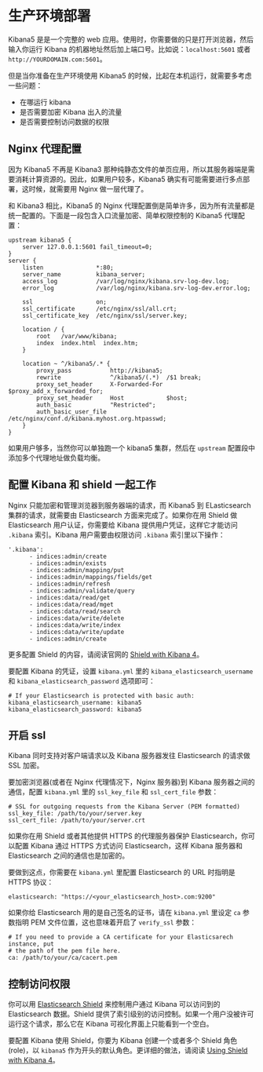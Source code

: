 # 生产环境部署

Kibana5 是是一个完整的 web 应用。使用时，你需要做的只是打开浏览器，然后输入你运行 Kibana 的机器地址然后加上端口号。比如说：`localhost:5601` 或者 `http://YOURDOMAIN.com:5601`。

但是当你准备在生产环境使用 Kibana5 的时候，比起在本机运行，就需要多考虑一些问题：

* 在哪运行 kibana
* 是否需要加密 Kibana 出入的流量
* 是否需要控制访问数据的权限

## Nginx 代理配置

因为 Kibana5 不再是 Kibana3 那种纯静态文件的单页应用，所以其服务器端是需要消耗计算资源的。因此，如果用户较多，Kibana5 确实有可能需要进行多点部署，这时候，就需要用 Nginx 做一层代理了。

和 Kibana3 相比，Kibana5 的 Nginx 代理配置倒是简单许多，因为所有流量都是统一配置的。下面是一段包含入口流量加密、简单权限控制的 Kibana5 代理配置：

```
upstream kibana5 {
    server 127.0.0.1:5601 fail_timeout=0;
}
server {
    listen               *:80;
    server_name          kibana_server;
    access_log           /var/log/nginx/kibana.srv-log-dev.log;
    error_log            /var/log/nginx/kibana.srv-log-dev.error.log;

    ssl                  on;
    ssl_certificate      /etc/nginx/ssl/all.crt;
    ssl_certificate_key  /etc/nginx/ssl/server.key;

    location / {
        root   /var/www/kibana;
        index  index.html  index.htm;
    }

    location ~ ^/kibana5/.* {
        proxy_pass           http://kibana5;
        rewrite              ^/kibana5/(.*)  /$1 break;
        proxy_set_header     X-Forwarded-For $proxy_add_x_forwarded_for;
        proxy_set_header     Host            $host;
        auth_basic           "Restricted";
        auth_basic_user_file /etc/nginx/conf.d/kibana.myhost.org.htpasswd;
    }
}
```

如果用户够多，当然你可以单独跑一个 kibana5 集群，然后在 `upstream` 配置段中添加多个代理地址做负载均衡。

## 配置 Kibana 和 shield 一起工作

Nginx 只能加密和管理浏览器到服务器端的请求，而 Kibana5 到 ELasticsearch 集群的请求，就需要由 Elasticsearch 方面来完成了。如果你在用 Shield 做 Elasticsearch 用户认证，你需要给 Kibana 提供用户凭证，这样它才能访问 `.kibana` 索引。Kibana 用户需要由权限访问 `.kibana` 索引里以下操作：

    '.kibana':
          - indices:admin/create
          - indices:admin/exists
          - indices:admin/mapping/put
          - indices:admin/mappings/fields/get
          - indices:admin/refresh
          - indices:admin/validate/query
          - indices:data/read/get
          - indices:data/read/mget
          - indices:data/read/search
          - indices:data/write/delete
          - indices:data/write/index
          - indices:data/write/update
          - indices:admin/create

更多配置 Shield 的内容，请阅读官网的 [Shield with Kibana 4](https://www.elastic.co/guide/en/shield/current/_shield_with_kibana_4.html)。

要配置 Kibana 的凭证，设置 `kibana.yml` 里的 `kibana_elasticsearch_username` 和 `kibana_elasticsearch_password` 选项即可：

    # If your Elasticsearch is protected with basic auth:
    kibana_elasticsearch_username: kibana5
    kibana_elasticsearch_password: kibana5

## 开启 ssl

Kibana 同时支持对客户端请求以及 Kibana 服务器发往 Elasticsearch 的请求做 SSL 加密。

要加密浏览器(或者在 Nginx 代理情况下，Nginx 服务器)到 Kibana 服务器之间的通信，配置 `kibana.yml` 里的 `ssl_key_file` 和 `ssl_cert_file` 参数：

    # SSL for outgoing requests from the Kibana Server (PEM formatted)
    ssl_key_file: /path/to/your/server.key
    ssl_cert_file: /path/to/your/server.crt

如果你在用 Shield 或者其他提供 HTTPS 的代理服务器保护 Elasticsearch，你可以配置 Kibana 通过 HTTPS 方式访问 Elasticsearch，这样 Kibana 服务器和 Elasticsearch 之间的通信也是加密的。

要做到这点，你需要在 `kibana.yml` 里配置 Elasticsearch 的 URL 时指明是 HTTPS 协议：

    elasticsearch: "https://<your_elasticsearch_host>.com:9200"

如果你给 Elasticsearch 用的是自己签名的证书，请在 `kibana.yml` 里设定 `ca` 参数指明 PEM 文件位置，这也意味着开启了 `verify_ssl` 参数：

    # If you need to provide a CA certificate for your Elasticsarech instance, put
    # the path of the pem file here.
    ca: /path/to/your/ca/cacert.pem

## 控制访问权限

你可以用 [Elasticsearch Shield](http://www.elastic.co/overview/shield/) 来控制用户通过 Kibana 可以访问到的 Elasticsearch 数据。Shield 提供了索引级别的访问控制。如果一个用户没被许可运行这个请求，那么它在 Kibana 可视化界面上只能看到一个空白。

要配置 Kibana 使用 Shield，你要为 Kibana 创建一个或者多个 Shield 角色(role)，以 `kibana5` 作为开头的默认角色。更详细的做法，请阅读 [Using Shield with Kibana 4](http://www.elastic.co/guide/en/shield/current/_shield_with_kibana_4.html)。
